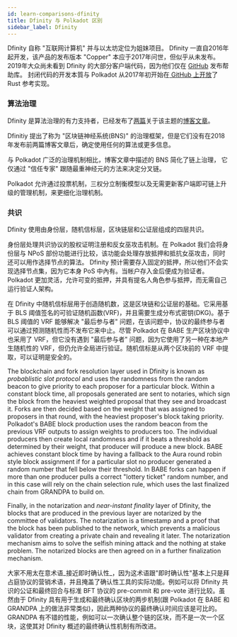 ```yaml
---
id: learn-comparisons-dfinity
title: Dfinity 与 Polkadot 区别
sidebar_label: Dfinity
---
```


Dfinity 自称 "互联网计算机" 并与以太坊定位为姐妹项目。 Dfinity 一直自2016年起开发，该产品的发布版本 "Copper" 本应于2017年问世，但似乎从未发布。 2019年大众尚未看到 Dfinity 的大部分客户端代码，因为他们仅在 [GitHub](https://github.com/dfinity) 发布帮助库。 封闭代码的开发本質与 Polkadot 从2017年初开始在[ GitHub 上开放](https://github.com/paritytech/polkadot)了 Rust 参考实现。

### 算法治理

Dfinity 是算法治理的有力支持者，已经发布了[两篇](https://medium.com/dfinity/the-dfinity-blockchain-nervous-system-a5dd1783288e#.duzxztt9k)关于该主题的[博客文章](https://medium.com/dfinity/future-governance-integrating-traditional-ai-technology-into-the-blockchain-nervous-system-825ababf9d9)。

Dfinitiy 提出了称为 "区块链神经系统(BNS)" 的治理框架，但是它们没有在2018年发布前两篇博客文章后，确定使用任何的算法或更多信息。

与 Polkadot 广泛的治理机制相比，博客文章中描述的 BNS 简化了链上治理， 它仅通过 "信任专家" 跟随最重神经元的方法来决定分叉链。

Polkadot 允许通过投票机制，三权分立制衡模型以及无需更新客户端即可链上升级的管理机制，来更细化治理机制。

### 共识

Dfinity 使用由身份层，随机信标层，区块链层和公证层组成的四层共识。

身份层处理共识协议的股权证明注册和反女巫攻击机制。在 Polkadot 我们会将身份层与 NPoS 部份功能进行比较，该功能会处理存放抵押和抵抗女巫攻击，同时还可以用作选择节点的算法。 Dfinity 预计需要存入固定的抵押，所以他们不会实现选择节点集，因为它本身 PoS 中內有。当帐户存入金后便成为验证者。 Polkadot 更加灵活，允许可变的抵押，并具有提名人角色参与抵押，而无需自己运行验证人架构。

在 Dfinity 中随机信标层用于创造随机数，这是区块链和公证层的基础。它采用基于 BLS 阈值签名的可验证随机函数(VRF)，并且需要生成分布式密钥(DKG)。基于 BLS 阈值的 VRF 能够解决 "最后参与者" 问题，在该问题中，协议的最终参与者可以通过预测随机性而不发布它来中止。尽管 Polkadot 在 BABE 生产区块协议中也采用了 VRF，但它没有遇到 "最后参与者" 问题，因为它使用了另一种在本地产生随机性的 VRF，但仍允许全局进行验证。随机信标是从两个区块前的 VRF 中提取，可以证明是安全的。

The blockchain and fork resolution layer used in Dfinity is known as _probablistic slot protocol_ and uses the randomness from the random beacon to give priority to each proposer for a particular block. Within a constant block time, all proposals generated are sent to notaries, which sign the block from the heaviest weighted proposal that they see and broadcast it. Forks are then decided based on the weight that was assigned to proposers in that round, with the heaviest proposer's block taking priority. Polkadot's BABE block production uses the random beacon from the previous VRF outputs to assign weights to producers too. The individual producers then create local randomness and if it beats a threshold as determined by their weight, that producer will produce a new block. BABE achieves constant block time by having a fallback to the Aura round robin style block assignment if for a particular slot no producer generated a random number that fell below their threshold. In BABE forks can happen if more than one producer pulls a correct "lottery ticket" random number, and in this case will rely on the chain selection rule, which uses the last finalized chain from GRANDPA to build on.

Finally, in the notarization and _near-instant finality_ layer of Dfinity, the blocks that are produced in the previous layer are notarized by the committee of validators. The notarization is a timestamp and a proof that the block has been published to the network, which prevents a malicious validator from creating a private chain and revealing it later. The notarization mechanism aims to solve the selfish mining attack and the nothing at stake problem. The notarized blocks are then agreed on in a further finalization mechanism.

大家不用太在意术语_接近即时确认性_，因为这术语跟"即时确认性"基本上只是拜占庭协议的营销术语，并且掩盖了确认性工具的实际功能。例如可以将 Dfinity 共识的公证和最终回合与标准 BFT 协议的 pre-commit 和 pre-vote 进行比较。虽然由于 Dfinity 具有用于生成和最终确认区块的两步机制(跟 Polkadot 在 BABE 和 GRANDPA 上的做法非常类似)，因此两种协议的最终确认时间应该是可比的。 GRANDPA 有不错的性能，例如可以一次确认整个链的区块，而不是一次一个区块，这使其对 Dfinity 概述的最终确认性机制有所改进。
